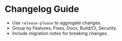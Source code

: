 # Changelog Guide

- Use `release-please` to aggregate changes.
- Group by Features, Fixes, Docs, Build/CI, Security.
- Include migration notes for breaking changes.
